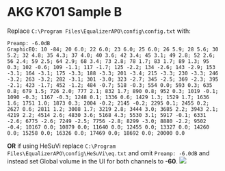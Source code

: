 # AKG K701 Sample B
Replace `C:\Program Files\EqualizerAPO\config\config.txt` with:
```
Preamp: -6.0dB
GraphicEQ: 10 -84; 20 6.0; 22 6.0; 23 6.0; 25 6.0; 26 5.9; 28 5.6; 30 5.2; 32 4.8; 35 4.3; 37 4.0; 40 3.6; 42 3.4; 45 3.1; 49 2.8; 52 2.6; 56 2.4; 59 2.5; 64 2.9; 68 3.4; 73 2.8; 78 1.7; 83 1.7; 89 1.3; 95 0.3; 102 -0.6; 109 -1.1; 117 -1.7; 125 -2.2; 134 -2.6; 143 -2.9; 153 -3.1; 164 -3.1; 175 -3.3; 188 -3.3; 201 -3.4; 215 -3.3; 230 -3.3; 246 -3.2; 263 -3.2; 282 -3.1; 301 -3.0; 323 -2.7; 345 -2.5; 369 -2.3; 395 -2.1; 423 -1.7; 452 -1.2; 484 -0.7; 518 -0.3; 554 0.0; 593 0.3; 635 0.8; 679 1.5; 726 2.0; 777 2.1; 832 1.7; 890 0.8; 952 0.3; 1019 -0.1; 1090 -0.3; 1167 -0.3; 1248 0.1; 1336 0.6; 1429 1.3; 1529 1.7; 1636 1.6; 1751 1.0; 1873 0.3; 2004 -0.2; 2145 -0.2; 2295 0.1; 2455 0.2; 2627 0.6; 2811 1.2; 3008 1.7; 3219 2.8; 3444 3.0; 3685 2.2; 3943 2.1; 4219 2.2; 4514 2.6; 4830 3.6; 5168 4.3; 5530 3.1; 5917 -0.1; 6331 -2.6; 6775 -2.6; 7249 -2.5; 7756 -2.8; 8299 -3.0; 8880 -2.2; 9502 -0.4; 10167 0.0; 10879 0.0; 11640 0.0; 12455 0.0; 13327 0.0; 14260 0.0; 15258 0.0; 16326 0.0; 17469 0.0; 18692 0.0; 20000 0.0
```
**OR** if using HeSuVi replace `C:\Program Files\EqualizerAPO\config\HeSuVi\eq.txt` and omit `Preamp: -6.0dB` and instead set Global volume in the UI for both channels to **-60**.
![](https://raw.githubusercontent.com/jaakkopasanen/AutoEq/master/results/Headphone.com/innerfidelity/onear/AKG%20K701%20Sample%20B/AKG%20K701%20Sample%20B.png)